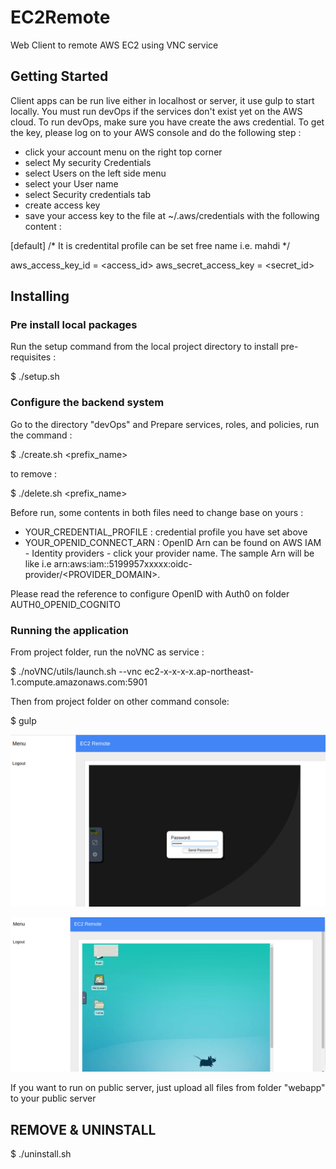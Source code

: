 # EC2Remote

Web Client to remote AWS EC2 using VNC service


## Getting Started

Client apps can be run live either in localhost or server, it use gulp to start locally.
You must run devOps if the services don't exist yet on the AWS cloud. To run devOps, make sure you have create the aws credential. To get the key, please log on to your AWS console and do the following step :

* click your account menu on the right top corner
* select My security Credentials
* select Users on the left side menu
* select your User name
* select Security credentials tab
* create access key
* save your access key to the file at ~/.aws/credentials with the following content :

[default] /* It is credentital profile can be set free name i.e. mahdi */

aws_access_key_id = <access_id>
aws_secret_access_key = <secret_id>


## Installing

### Pre install local packages

Run the setup command from the local project directory to install pre-requisites :

$ ./setup.sh


### Configure the backend system

Go to the directory "devOps" and Prepare services, roles, and policies, run the command :

$ ./create.sh <prefix_name>

to remove :

$ ./delete.sh <prefix_name>

Before run, some contents in both files need to change base on yours :

* YOUR_CREDENTIAL_PROFILE : credential profile you have set above
* YOUR_OPENID_CONNECT_ARN : OpenID Arn can be found on AWS IAM - Identity providers - click your provider name. The sample Arn will be like i.e arn:aws:iam::5199957xxxxx:oidc-provider/<PROVIDER_DOMAIN>.

Please read the reference to configure OpenID with Auth0 on folder AUTH0_OPENID_COGNITO

### Running the application

From project folder, run the noVNC as service :

$ ./noVNC/utils/launch.sh --vnc ec2-x-x-x-x.ap-northeast-1.compute.amazonaws.com:5901

Then from project folder on other command console:

$ gulp

![alt text](https://github.com/mahdiridho/EC2Remote/blob/master/EC2_VNC_PREINSTALL/images/noVNC.png)

![alt text](https://github.com/mahdiridho/EC2Remote/blob/master/EC2_VNC_PREINSTALL/images/WebRemote.png)

If you want to run on public server, just upload all files from folder "webapp" to your public server


## REMOVE & UNINSTALL

$ ./uninstall.sh
